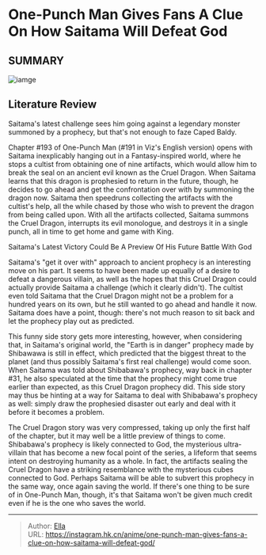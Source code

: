 # One-Punch Man Gives Fans A Clue On How Saitama Will Defeat God


## SUMMARY 

![iamge](https://static1.srcdn.com/wordpress/wp-content/uploads/2022/08/One-Punch-Man-Saitama-god-identity.jpg)

## Literature Review

Saitama&#39;s latest challenge sees him going against a legendary monster summoned by a prophecy, but that&#39;s not enough to faze Caped Baldy.





Chapter #193 of One-Punch Man (#191 in Viz&#39;s English version) opens with Saitama inexplicably hanging out in a Fantasy-inspired world, where he stops a cultist from obtaining one of nine artifacts, which would allow him to break the seal on an ancient evil known as the Cruel Dragon. When Saitama learns that this dragon is prophesied to return in the future, though, he decides to go ahead and get the confrontation over with by summoning the dragon now. Saitama then speedruns collecting the artifacts with the cultist&#39;s help, all the while chased by those who wish to prevent the dragon from being called upon. With all the artifacts collected, Saitama summons the Cruel Dragon, interrupts its evil monologue, and destroys it in a single punch, all in time to get home and game with King.





 Saitama&#39;s Latest Victory Could Be A Preview Of His Future Battle With God 
          

Saitama&#39;s &#34;get it over with&#34; approach to ancient prophecy is an interesting move on his part. It seems to have been made up equally of a desire to defeat a dangerous villain, as well as the hopes that this Cruel Dragon could actually provide Saitama a challenge (which it clearly didn&#39;t). The cultist even told Saitama that the Cruel Dragon might not be a problem for a hundred years on its own, but he still wanted to go ahead and handle it now. Saitama does have a point, though: there&#39;s not much reason to sit back and let the prophecy play out as predicted.

This funny side story gets more interesting, however, when considering that, in Saitama&#39;s original world, the &#34;Earth is in danger&#34; prophecy made by Shibawawa is still in effect, which predicted that the biggest threat to the planet (and thus possibly Saitama&#39;s first real challenge) would come soon. When Saitama was told about Shibabawa&#39;s prophecy, way back in chapter #31, he also speculated at the time that the prophecy might come true earlier than expected, as this Cruel Dragon prophecy did. This side story may thus be hinting at a way for Saitama to deal with Shibabawa&#39;s prophecy as well: simply draw the prophesied disaster out early and deal with it before it becomes a problem.




         

The Cruel Dragon story was very compressed, taking up only the first half of the chapter, but it may well be a little preview of things to come. Shibabawa&#39;s prophecy is likely connected to God, the mysterious ultra-villain that has become a new focal point of the series, a lifeform that seems intent on destroying humanity as a whole. In fact, the artifacts sealing the Cruel Dragon have a striking resemblance with the mysterious cubes connected to God. Perhaps Saitama will be able to subvert this prophecy in the same way, once again saving the world. If there&#39;s one thing to be sure of in One-Punch Man, though, it&#39;s that Saitama won&#39;t be given much credit even if he is the one who saves the world.



---

> Author: [Ella](https://instagram.hk.cn/)  
> URL: https://instagram.hk.cn/anime/one-punch-man-gives-fans-a-clue-on-how-saitama-will-defeat-god/  

